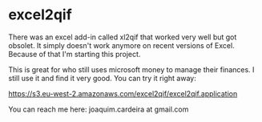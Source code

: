 # excel2qif
There was an excel add-in called xl2qif that worked very well but got obsolet. It simply doesn't work anymore on recent versions of Excel. Because of that I'm starting this project.

This is great for who still uses microsoft money to manage their finances. I still use it and find it very good.
You can try it right away:

https://s3.eu-west-2.amazonaws.com/excel2qif/excel2qif.application

You can reach me here: joaquim.cardeira at gmail.com

